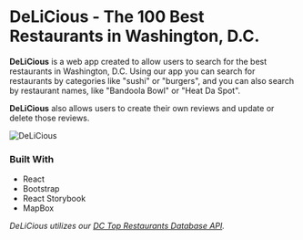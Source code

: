 # DeLiCious - The 100 Best Restaurants in Washington, D.C.

__DeLiCious__ is a web app created to allow users to search for the best restaurants in Washington, D.C. Using our app you can search for restaurants by categories like "sushi" or "burgers", and you can also search by restaurant names, like "Bandoola Bowl" or "Heat Da Spot".  

__DeLiCious__ also allows users to create their own reviews and update or delete those reviews. 
  

![DeLiCious](src/assets/DLCSgif1.gif)  


### Built With

- React  
- Bootstrap  
- React Storybook  
- MapBox  


_DeLiCious utilizes our [DC Top Restaurants Database API](https://github.com/TylerEikenberg/Yelp-DC-Database)._ 

